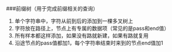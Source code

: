 ###前缀树（用于完成前缀相关的查询）
1. 单个字符串中，字符从前到后的添加到一棵多叉树上
2. 字符放在路径上，节点上有专属的数据项（常见的是pass和end值）
3. 所有样本都这样添加，如果没有路就新建，如果有路就复用
4. 沿途节点的pass值都加1，每个字符串结束时来到的节点end值加1
